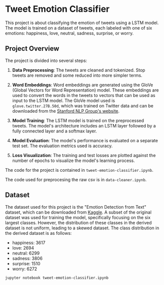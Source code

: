 # Tweet Emotion Classifier

This project is about classifying the emotion of tweets using a LSTM model. The model is trained on a dataset of tweets, each labeled with one of six emotions: happiness, love, neutral, sadness, surprise, or worry.

## Project Overview

The project is divided into several steps:

1. **Data Preprocessing**: The tweets are cleaned and tokenized. Stop tweets are removed and some reduced into more simpler terms.

2. **Word Embeddings**: Word embeddings are generated using the GloVe (Global Vectors for Word Representation) model. These embeddings are used to convert the words in the tweets to vectors that can be used as input to the LSTM model. The GloVe model used is `glove.twitter.27B.50d`, which was trained on Twitter data and can be downloaded from the [Stanford NLP Group's website](https://nlp.stanford.edu/projects/glove/).

3. **Model Training**: The LSTM model is trained on the preprocessed tweets. The model's architecture includes an LSTM layer followed by a fully connected layer and a softmax layer.

4. **Model Evaluation**: The model's performance is evaluated on a separate test set. The evaluation metrics used is accuracy.

5. **Loss Visualization**: The training and test losses are plotted against the number of epochs to visualize the model's learning process.

The code for the project is contained in `tweet-emotion-classifier.ipynb`.

The code used for preprocesing the raw csv is in `data-cleaner.ipynb`.

## Dataset

The dataset used for this project is the "Emotion Detection from Text" dataset, which can be downloaded from [Kaggle](https://www.kaggle.com/datasets/pashupatigupta/emotion-detection-from-text). 
A subset of the original dataset was used for training the model, specifically focusing on the six largest classes. However, the distribution of these classes in the derived dataset is not uniform, leading to a skewed dataset. The class distribution in the derived dataset is as follows:

- happiness: 3617
- love: 2694
- neutral: 6299
- sadness: 3806
- surprise: 1510
- worry: 6272

```bash
jupyter notebook tweet-emotion-classifier.ipynb
